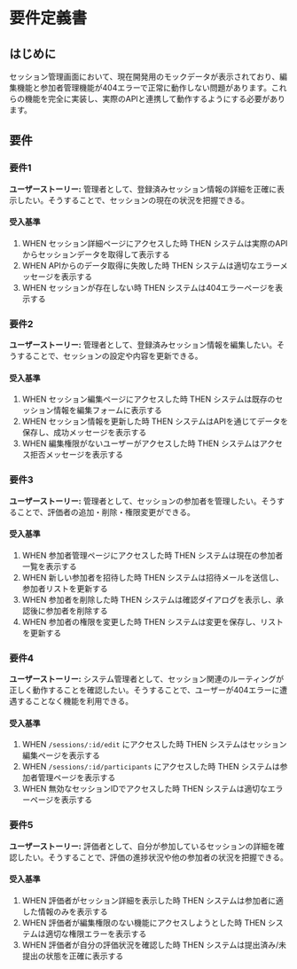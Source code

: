 # 要件定義書

## はじめに

セッション管理画面において、現在開発用のモックデータが表示されており、編集機能と参加者管理機能が404エラーで正常に動作しない問題があります。これらの機能を完全に実装し、実際のAPIと連携して動作するようにする必要があります。

## 要件

### 要件1

**ユーザーストーリー:** 管理者として、登録済みセッション情報の詳細を正確に表示したい。そうすることで、セッションの現在の状況を把握できる。

#### 受入基準

1. WHEN セッション詳細ページにアクセスした時 THEN システムは実際のAPIからセッションデータを取得して表示する
2. WHEN APIからのデータ取得に失敗した時 THEN システムは適切なエラーメッセージを表示する
3. WHEN セッションが存在しない時 THEN システムは404エラーページを表示する

### 要件2

**ユーザーストーリー:** 管理者として、登録済みセッション情報を編集したい。そうすることで、セッションの設定や内容を更新できる。

#### 受入基準

1. WHEN セッション編集ページにアクセスした時 THEN システムは既存のセッション情報を編集フォームに表示する
2. WHEN セッション情報を更新した時 THEN システムはAPIを通じてデータを保存し、成功メッセージを表示する
3. WHEN 編集権限がないユーザーがアクセスした時 THEN システムはアクセス拒否メッセージを表示する

### 要件3

**ユーザーストーリー:** 管理者として、セッションの参加者を管理したい。そうすることで、評価者の追加・削除・権限変更ができる。

#### 受入基準

1. WHEN 参加者管理ページにアクセスした時 THEN システムは現在の参加者一覧を表示する
2. WHEN 新しい参加者を招待した時 THEN システムは招待メールを送信し、参加者リストを更新する
3. WHEN 参加者を削除した時 THEN システムは確認ダイアログを表示し、承認後に参加者を削除する
4. WHEN 参加者の権限を変更した時 THEN システムは変更を保存し、リストを更新する

### 要件4

**ユーザーストーリー:** システム管理者として、セッション関連のルーティングが正しく動作することを確認したい。そうすることで、ユーザーが404エラーに遭遇することなく機能を利用できる。

#### 受入基準

1. WHEN `/sessions/:id/edit` にアクセスした時 THEN システムはセッション編集ページを表示する
2. WHEN `/sessions/:id/participants` にアクセスした時 THEN システムは参加者管理ページを表示する
3. WHEN 無効なセッションIDでアクセスした時 THEN システムは適切なエラーページを表示する

### 要件5

**ユーザーストーリー:** 評価者として、自分が参加しているセッションの詳細を確認したい。そうすることで、評価の進捗状況や他の参加者の状況を把握できる。

#### 受入基準

1. WHEN 評価者がセッション詳細を表示した時 THEN システムは参加者に適した情報のみを表示する
2. WHEN 評価者が編集権限のない機能にアクセスしようとした時 THEN システムは適切な権限エラーを表示する
3. WHEN 評価者が自分の評価状況を確認した時 THEN システムは提出済み/未提出の状態を正確に表示する